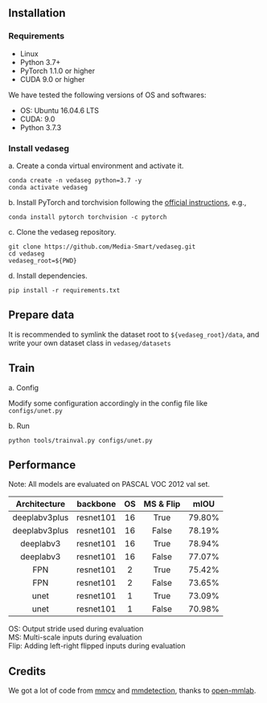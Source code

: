 ## Installation
### Requirements

- Linux
- Python 3.7+
- PyTorch 1.1.0 or higher
- CUDA 9.0 or higher

We have tested the following versions of OS and softwares:

- OS: Ubuntu 16.04.6 LTS
- CUDA: 9.0
- Python 3.7.3

### Install vedaseg

a. Create a conda virtual environment and activate it.

```shell
conda create -n vedaseg python=3.7 -y
conda activate vedaseg
```

b. Install PyTorch and torchvision following the [official instructions](https://pytorch.org/), e.g.,

```shell
conda install pytorch torchvision -c pytorch
```

c. Clone the vedaseg repository.

```shell
git clone https://github.com/Media-Smart/vedaseg.git
cd vedaseg
vedaseg_root=${PWD}
```

d. Install dependencies.

```shell
pip install -r requirements.txt
```

## Prepare data
It is recommended to symlink the dataset root to `${vedaseg_root}/data`, and write your own dataset class in `vedaseg/datasets`

## Train

a. Config

Modify some configuration accordingly in the config file like `configs/unet.py`

b. Run

```shell
python tools/trainval.py configs/unet.py
```

## Performance
Note: All models are evaluated on PASCAL VOC 2012 val set.


| Architecture | backbone | OS | MS & Flip | mIOU |
|:---:|:---:|:---:|:---:|:---:|
| deeplabv3plus | resnet101 | 16 | True | 79.80% |
| deeplabv3plus | resnet101 | 16 | False | 78.19% |
| deeplabv3 | resnet101 | 16 | True | 78.94% |
| deeplabv3 | resnet101 | 16 | False | 77.07% |
| FPN | resnet101 | 2 | True | 75.42% |
| FPN | resnet101 | 2 | False | 73.65%|
| unet | resnet101 | 1 | True | 73.09% |
| unet | resnet101 | 1 | False | 70.98% |

OS: Output stride used during evaluation\
MS: Multi-scale inputs during evaluation\
Flip: Adding left-right flipped inputs during evaluation

## Credits
We got a lot of code from [mmcv](https://github.com/open-mmlab/mmcv) and [mmdetection](https://github.com/open-mmlab/mmdetection), thanks to [open-mmlab](https://github.com/open-mmlab).
